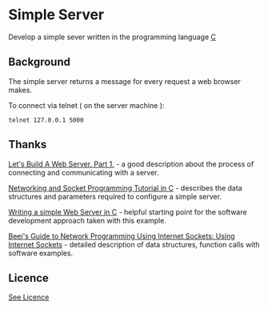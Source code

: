 # Simple Server

Develop a simple sever written in the programming language [C](https://en.wikipedia.org/wiki/C_(programming_language))

## Background

The simple server returns a message for every request a web browser makes.

To connect via telnet ( on the server machine ):

```
telnet 127.0.0.1 5000
```

## Thanks

[Let's Build A Web Server. Part 1.](https://ruslanspivak.com/lsbaws-part1/) - a good description about the process of connecting and communicating with a
server.

[Networking and Socket Programming Tutorial in C](http://www.codeproject.com/Articles/586000/Networking-and-Socket-programming-tutorial-in-C) - describes the data structures and parameters required to configure a simple server.

[Writing a simple Web Server in C](http://blog.manula.org/2011/05/writing-simple-web-server-in-c.html) - helpful starting point for the software development approach taken with this example.

[Beej's Guide to Network Programming Using Internet Sockets: Using Internet Sockets](http://beej.us/guide/bgnet/output/html/singlepage/bgnet.html ) - detailed description of data structures, function calls with software examples.


## Licence

[See Licence](/LICENSE)
